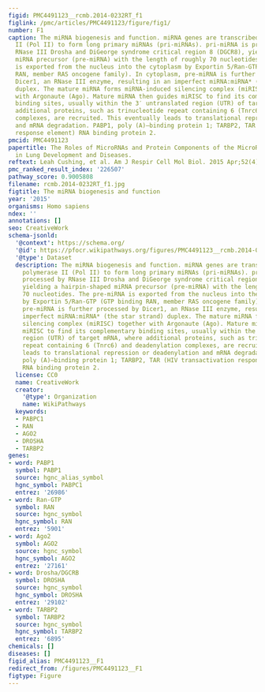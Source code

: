 ```yaml
---
figid: PMC4491123__rcmb.2014-0232RT_f1
figlink: /pmc/articles/PMC4491123/figure/fig1/
number: F1
caption: The miRNA biogenesis and function. miRNA genes are transcribed by RNA polymerase
  II (Pol II) to form long primary miRNAs (pri-miRNAs). pri-miRNA is processed by
  RNase III Drosha and DiGeorge syndrome critical region 8 (DGCR8), yielding a hairpin-shaped
  miRNA precursor (pre-miRNA) with the length of roughly 70 nucleotides. The pre-miRNA
  is exported from the nucleus into the cytoplasm by Exportin 5/Ran-GTP (GTP binding
  RAN, member RAS oncogene family). In cytoplasm, pre-miRNA is further processed by
  Dicer1, an RNase III enzyme, resulting in an imperfect miRNA:miRNA* (the star strand)
  duplex. The mature miRNA forms miRNA-induced silencing complex (miRISC) together
  with Argonaute (Ago). Mature miRNA then guides miRISC to find its complementary
  binding sites, usually within the 3′ untranslated region (UTR) of target mRNA, where
  additional proteins, such as trinucleotide repeat containing 6 (Tnrc6) and deadenylation
  complexes, are recruited. This eventually leads to translational repression or deadenylation
  and mRNA degradation. PABP1, poly (A)–binding protein 1; TARBP2, TAR (HIV transactivation
  response element) RNA binding protein 2.
pmcid: PMC4491123
papertitle: The Roles of MicroRNAs and Protein Components of the MicroRNA Pathway
  in Lung Development and Diseases.
reftext: Leah Cushing, et al. Am J Respir Cell Mol Biol. 2015 Apr;52(4):397-408.
pmc_ranked_result_index: '226507'
pathway_score: 0.9005808
filename: rcmb.2014-0232RT_f1.jpg
figtitle: The miRNA biogenesis and function
year: '2015'
organisms: Homo sapiens
ndex: ''
annotations: []
seo: CreativeWork
schema-jsonld:
  '@context': https://schema.org/
  '@id': https://pfocr.wikipathways.org/figures/PMC4491123__rcmb.2014-0232RT_f1.html
  '@type': Dataset
  description: The miRNA biogenesis and function. miRNA genes are transcribed by RNA
    polymerase II (Pol II) to form long primary miRNAs (pri-miRNAs). pri-miRNA is
    processed by RNase III Drosha and DiGeorge syndrome critical region 8 (DGCR8),
    yielding a hairpin-shaped miRNA precursor (pre-miRNA) with the length of roughly
    70 nucleotides. The pre-miRNA is exported from the nucleus into the cytoplasm
    by Exportin 5/Ran-GTP (GTP binding RAN, member RAS oncogene family). In cytoplasm,
    pre-miRNA is further processed by Dicer1, an RNase III enzyme, resulting in an
    imperfect miRNA:miRNA* (the star strand) duplex. The mature miRNA forms miRNA-induced
    silencing complex (miRISC) together with Argonaute (Ago). Mature miRNA then guides
    miRISC to find its complementary binding sites, usually within the 3′ untranslated
    region (UTR) of target mRNA, where additional proteins, such as trinucleotide
    repeat containing 6 (Tnrc6) and deadenylation complexes, are recruited. This eventually
    leads to translational repression or deadenylation and mRNA degradation. PABP1,
    poly (A)–binding protein 1; TARBP2, TAR (HIV transactivation response element)
    RNA binding protein 2.
  license: CC0
  name: CreativeWork
  creator:
    '@type': Organization
    name: WikiPathways
  keywords:
  - PABPC1
  - RAN
  - AGO2
  - DROSHA
  - TARBP2
genes:
- word: PABP1
  symbol: PABP1
  source: hgnc_alias_symbol
  hgnc_symbol: PABPC1
  entrez: '26986'
- word: Ran-GTP
  symbol: RAN
  source: hgnc_symbol
  hgnc_symbol: RAN
  entrez: '5901'
- word: Ago2
  symbol: AGO2
  source: hgnc_symbol
  hgnc_symbol: AGO2
  entrez: '27161'
- word: Drosha/DGCRB
  symbol: DROSHA
  source: hgnc_symbol
  hgnc_symbol: DROSHA
  entrez: '29102'
- word: TARBP2
  symbol: TARBP2
  source: hgnc_symbol
  hgnc_symbol: TARBP2
  entrez: '6895'
chemicals: []
diseases: []
figid_alias: PMC4491123__F1
redirect_from: /figures/PMC4491123__F1
figtype: Figure
---
```

